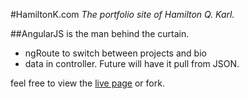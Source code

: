 #HamiltonK.com
*The portfolio site of Hamilton Q. Karl.*

##AngularJS is the man behind the curtain.

* ngRoute to switch between projects and bio
* data in controller.  Future will have it pull from JSON.

feel free to view the [live page](http://hamiltonk.com) or fork.


